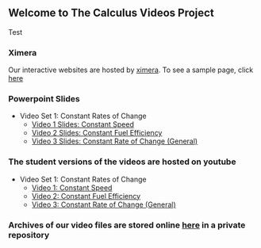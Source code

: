 ## Welcome to The Calculus Videos Project

Test

### Ximera
Our interactive websites are hosted by [ximera](http://ximera.osu.edu). To see a sample page, click [here](http://ximera.osu.edu/calcvids/sample)

### Powerpoint Slides
  - Video Set 1: Constant Rates of Change
    - [Video 1 Slides: Constant Speed](https://drive.google.com/file/d/0B7OjER7Z3zvDYTJNWkU2b2xMZ0k/view?usp=sharing)
    - [Video 2 Slides: Constant Fuel Efficiency](https://drive.google.com/file/d/0B7OjER7Z3zvDODd6V1ZidDM2ejg/view?usp=sharing)
    - [Video 3 Slides: Constant Rate of Change (General)](https://drive.google.com/file/d/0B7OjER7Z3zvDN25scmRWdGd0X2M/view?usp=sharing)

### The student versions of the videos are hosted on youtube
- Video Set 1: Constant Rates of Change
  - [Video 1: Constant Speed](https://youtu.be/2WMTfhhgVyM)
  - [Video 2: Constant Fuel Efficiency](https://youtu.be/nAsB_lLY8Jw)
  - [Video 3: Constant Rate of Change (General)](https://youtu.be/8A6wMrvauRA)

### Archives of our video files are stored online [here](http://github.com/mthomas7/CaViAr) in a private repository
